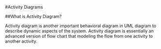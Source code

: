#Activity Diagrams

##What is Activity Diagram?

Activity diagram is another important behavioral diagram in UML diagram to describe dynamic aspects of the system. Activity diagram is essentially an advanced version of flow chart that modeling the flow from one activity to another activity.
